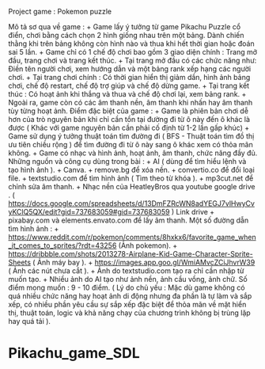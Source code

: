 Project game : Pokemon puzzle

Mô tả sơ qua về game : + Game lấy ý tưởng từ game Pikachu Puzzle cổ điển, chơi bằng cách chọn 2 hình giống nhau trên một bảng. Dành chiến thằng khi trên bảng không còn hình nào và thua khi hết thời gian hoặc đoán sai 5 lần.
                       + Game chỉ có 1 chế độ chơi bao gồm 3 giao diện chính : Trang mở đầu, trang chơi và trang kết thúc.
                       + Tại trang mở đầu có các chức năng như: Điền tên người chơi, xem hướng dẫn và một bảng rank xếp hạng các người chơi.
                       + Tại trang chơi chính : Có thời gian hiển thị giảm dần, hình ảnh bảng chơi, chế độ restart, chế độ trợ giúp và chế độ dừng game.
                       + Tại trang kết thúc : Có hoạt ảnh khi thắng và thua và chế độ chơi lại, xem bảng rank.
                       + Ngoài ra, game còn có các âm thanh nền, âm thanh khi nhấn hay âm thanh tùy từng hoạt ảnh.
Điểm đặc biệt của game : + Game là phiên bản chơi dễ hơn của trò nguyên bản khi chỉ cần tồn tại đường đi từ ô này đến ô khác là được ( Khác với game nguyên bản cần 
                           phải cố định từ 1-2 lần gấp khúc)
                         + Game sử dụng ý tưởng thuật toán tìm đường đi ( BFS - Thuật toán tìm đồ thị ưu tiên chiều rộng ) để tìm đường đi từ ô này sang ô khác xem 
                           có thỏa mãn không.
                         + Game có nhạc và hình ảnh, hoạt ảnh, âm thanh, chức năng đầy đủ.
Những nguồn và công cụ dùng trong bài : + AI ( dùng để tìm hiểu lệnh và tạo hình ảnh ).
                                        + Canva.
                                        + remove.bg để xóa nền.
                                        + convertio.co để đổi loại file.
                                        + textstudio.com để tìm hình ảnh ( Tìm theo từ khóa ).
                                        + mp3cut.net để chỉnh sửa âm thanh.
                                        + Nhạc nền của HeatleyBros qua youtube google drive .
                                          ( https://docs.google.com/spreadsheets/d/13DmFZRcWN8adYEGJ7vlHwyCvyKClQ5QX/edit?gid=737683059#gid=737683059 ) Link drive
                                        + pixabay.com và elements.envato.com để lấy âm thanh.
Một số đường dẫn tìm hình ảnh :   + https://www.reddit.com/r/pokemon/comments/8hxkx6/favorite_game_when_it_comes_to_sprites/?rdt=43256 (Ảnh pokemon).
                                  + https://dribbble.com/shots/2013278-Airplane-Kid-Game-Character-Sprite-Sheets ( Ảnh máy bay ).
                                  + https://images.app.goo.gl/WmiAMvcZCiJhvrW39 ( Ảnh các nút chưa cắt ).
                                  + Ảnh do textstudio.com tạo ra chỉ cần nhập từ muốn tạo.
                                  + Nhiều ảnh do AI tạo như ảnh nền, ảnh cầu vồng, ảnh chữ.
Số điểm mong muốn : 9 - 10 điểm. ( Lý do chủ yếu : Mặc dù game không có quá nhiều chức năng hay hoạt ảnh di động nhưng đa phần là tự làm và sắp xếp, có nhiều phần yêu cầu sự sắp xếp đặc biệt để thỏa mãn về mặt hiển thị, thuật toán, logic và khả năng chạy của chương trình không bị trùng lặp hay quá tải ).
# Pikachu_game_SDL
